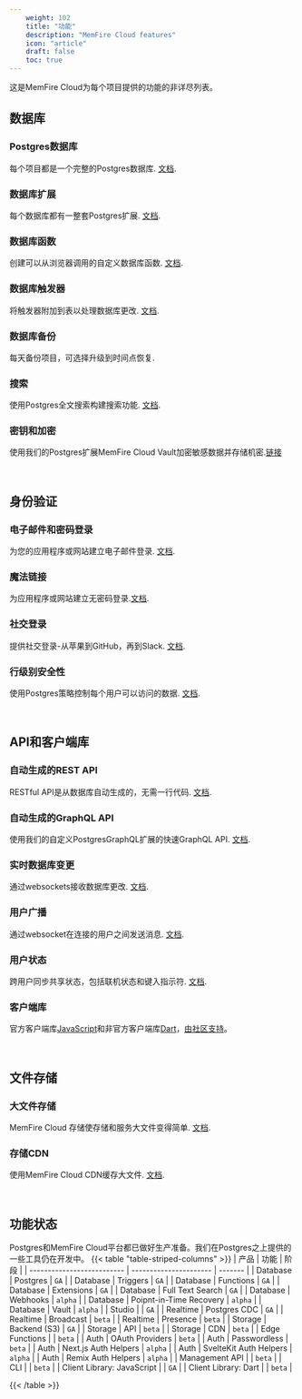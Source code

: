 ```yaml
---
    weight: 102
    title: "功能"
    description: "MemFire Cloud features"
    icon: "article"
    draft: false
    toc: true
---
```


这是MemFire Cloud为每个项目提供的功能的非详尽列表。

## 数据库

### Postgres数据库

每个项目都是一个完整的Postgres数据库. [文档](/docs/app/database/database).

### 数据库扩展

每个数据库都有一整套Postgres扩展. [文档](/docs/app/database/extensions/extensions).

### 数据库函数

创建可以从浏览器调用的自定义数据库函数. [文档](/docs/app/database/functions).

### 数据库触发器

将触发器附加到表以处理数据库更改. [文档](/docs/app/auth/mandates/managing-user-data#using-triggers).


### 数据库备份

每天备份项目，可选择升级到时间点恢复.

### 搜索

使用Postgres全文搜索构建搜索功能. [文档](/docs/app/database/full-text-search).

### 密钥和加密

使用我们的Postgres扩展MemFire Cloud Vault加密敏感数据并存储机密.[链接](https://supabase.com/blog/supabase-vault)



<br />

## 身份验证

### 电子邮件和密码登录

为您的应用程序或网站建立电子邮件登录. [文档](/docs/app/auth/authentication/auth-email).

### 魔法链接

为应用程序或网站建立无密码登录.[文档](/docs/app/auth/authentication/auth-magic-link).

### 社交登录

提供社交登录-从苹果到GitHub，再到Slack. [文档](/docs/app/auth/authentication/auth-apple).


### 行级别安全性

使用Postgres策略控制每个用户可以访问的数据. [文档](/docs/app/auth/mandates/row-level-security).



<br />

## API和客户端库

### 自动生成的REST API

RESTful API是从数据库自动生成的，无需一行代码. [文档](/docs/app/api/api#rest-api-overview).

### 自动生成的GraphQL API

使用我们的自定义PostgresGraphQL扩展的快速GraphQL API. [文档](/docs/app/api/api#graphql-api-overview).

### 实时数据库变更

通过websockets接收数据库更改. [文档](/docs/app/realtime/postgres-cdc).

### 用户广播

通过websocket在连接的用户之间发送消息. [文档](/docs/app/realtime/realtime#broadcast).

### 用户状态

跨用户同步共享状态，包括联机状态和键入指示符. [文档](/docs/app/realtime/realtime#presence).

### 客户端库

官方客户端库[JavaScript](/docs/app/SDKdocs/JavaScript/start/installing)和非官方客户端库[Dart](/docs/reference/dart)，[由社区支持](https://github.com/supabase-community#client-libraries)。 

<br />

## 文件存储

### 大文件存储

MemFire Cloud 存储使存储和服务大文件变得简单. [文档](/docs/app/storage/storage).

### 存储CDN

使用MemFire Cloud CDN缓存大文件. [文档](/docs/app/storage/storage-cdn).

<br />



## 功能状态

Postgres和MemFire Cloud平台都已做好生产准备。我们在Postgres之上提供的一些工具仍在开发中。
{{< table "table-striped-columns" >}}
| 产品                   | 功能                | 阶段   |
| -------------------------- | ---------------------- | ------- |
| Database                   | Postgres               | `GA`    |
| Database                   | Triggers               | `GA`    |
| Database                   | Functions              | `GA`    |
| Database                   | Extensions             | `GA`    |
| Database                   | Full Text Search       | `GA`    |
| Database                   | Webhooks               | `alpha` |
| Database                   | Poipnt-in-Time Recovery | `alpha` |
| Database                   | Vault                  | `alpha` |
| Studio                     |                        | `GA`    |
| Realtime                   | Postgres CDC           | `GA`    |
| Realtime                   | Broadcast              | `beta`  |
| Realtime                   | Presence               | `beta`  |
| Storage                    | Backend (S3)           | `GA`    |
| Storage                    | API                    | `beta`  |
| Storage                    | CDN                    | `beta`  |
| Edge Functions             |                        | `beta`  |
| Auth                       | OAuth Providers        | `beta`  |
| Auth                       | Passwordless           | `beta`  |
| Auth                       | Next.js Auth Helpers   | `alpha` |
| Auth                       | SvelteKit Auth Helpers | `alpha` |
| Auth                       | Remix Auth Helpers     | `alpha` |
| Management API             |                        | `beta`  |
| CLI                        |                        | `beta`  |
| Client Library: JavaScript |                        | `GA`    |
| Client Library: Dart       |                        | `beta`  |

 {{< /table >}}

